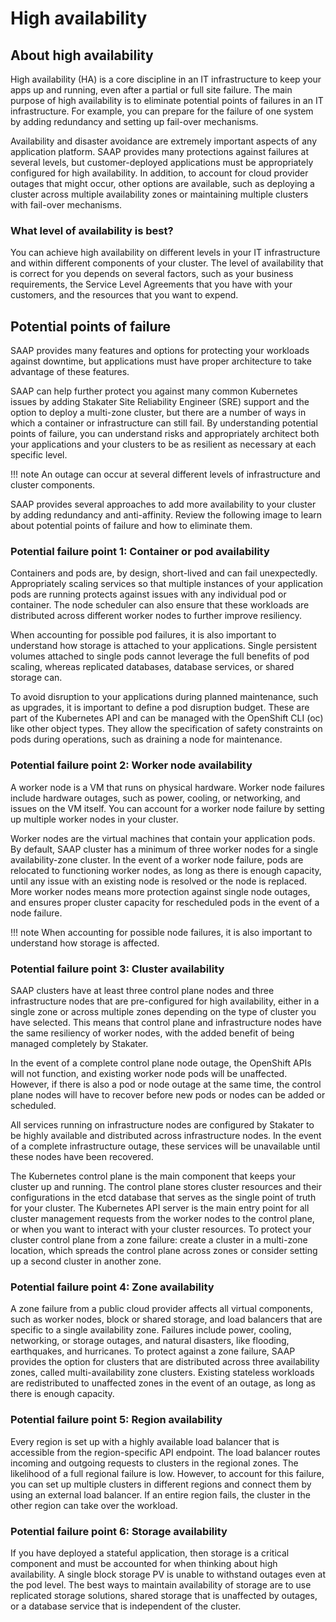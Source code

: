 # High availability

## About high availability

High availability (HA) is a core discipline in an IT infrastructure to keep your apps up and running, even after a partial or full site failure. The main purpose of high availability is to eliminate potential points of failures in an IT infrastructure. For example, you can prepare for the failure of one system by adding redundancy and setting up fail-over mechanisms.

Availability and disaster avoidance are extremely important aspects of any application platform. SAAP provides many protections against failures at several levels, but customer-deployed applications must be appropriately configured for high availability. In addition, to account for cloud provider outages that might occur, other options are available, such as deploying a cluster across multiple availability zones or maintaining multiple clusters with fail-over mechanisms.

### What level of availability is best?

You can achieve high availability on different levels in your IT infrastructure and within different components of your cluster. The level of availability that is correct for you depends on several factors, such as your business requirements, the Service Level Agreements that you have with your customers, and the resources that you want to expend.

## Potential points of failure

SAAP provides many features and options for protecting your workloads against downtime, but applications must have proper architecture to take advantage of these features.

SAAP can help further protect you against many common Kubernetes issues by adding Stakater Site Reliability Engineer (SRE) support and the option to deploy a multi-zone cluster, but there are a number of ways in which a container or infrastructure can still fail. By understanding potential points of failure, you can understand risks and appropriately architect both your applications and your clusters to be as resilient as necessary at each specific level.

!!! note
    An outage can occur at several different levels of infrastructure and cluster components.

SAAP provides several approaches to add more availability to your cluster by adding redundancy and anti-affinity. Review the following image to learn about potential points of failure and how to eliminate them.

### Potential failure point 1: Container or pod availability

Containers and pods are, by design, short-lived and can fail unexpectedly. Appropriately scaling services so that multiple instances of your application pods are running protects against issues with any individual pod or container. The node scheduler can also ensure that these workloads are distributed across different worker nodes to further improve resiliency.

When accounting for possible pod failures, it is also important to understand how storage is attached to your applications. Single persistent volumes attached to single pods cannot leverage the full benefits of pod scaling, whereas replicated databases, database services, or shared storage can.

To avoid disruption to your applications during planned maintenance, such as upgrades, it is important to define a pod disruption budget. These are part of the Kubernetes API and can be managed with the OpenShift CLI (oc) like other object types. They allow the specification of safety constraints on pods during operations, such as draining a node for maintenance.

### Potential failure point 2: Worker node availability

A worker node is a VM that runs on physical hardware. Worker node failures include hardware outages, such as power, cooling, or networking, and issues on the VM itself. You can account for a worker node failure by setting up multiple worker nodes in your cluster.

Worker nodes are the virtual machines that contain your application pods. By default, SAAP cluster has a minimum of three worker nodes for a single availability-zone cluster. In the event of a worker node failure, pods are relocated to functioning worker nodes, as long as there is enough capacity, until any issue with an existing node is resolved or the node is replaced. More worker nodes means more protection against single node outages, and ensures proper cluster capacity for rescheduled pods in the event of a node failure.

!!! note
    When accounting for possible node failures, it is also important to understand how storage is affected.

### Potential failure point 3: Cluster availability

SAAP clusters have at least three control plane nodes and three infrastructure nodes that are pre-configured for high availability, either in a single zone or across multiple zones depending on the type of cluster you have selected. This means that control plane and infrastructure nodes have the same resiliency of worker nodes, with the added benefit of being managed completely by Stakater.

In the event of a complete control plane node outage, the OpenShift APIs will not function, and existing worker node pods will be unaffected. However, if there is also a pod or node outage at the same time, the control plane nodes will have to recover before new pods or nodes can be added or scheduled.

All services running on infrastructure nodes are configured by Stakater to be highly available and distributed across infrastructure nodes. In the event of a complete infrastructure outage, these services will be unavailable until these nodes have been recovered.

The Kubernetes control plane is the main component that keeps your cluster up and running. The control plane stores cluster resources and their configurations in the etcd database that serves as the single point of truth for your cluster. The Kubernetes API server is the main entry point for all cluster management requests from the worker nodes to the control plane, or when you want to interact with your cluster resources. To protect your cluster control plane from a zone failure: create a cluster in a multi-zone location, which spreads the control plane across zones or consider setting up a second cluster in another zone.

### Potential failure point 4: Zone availability

A zone failure from a public cloud provider affects all virtual components, such as worker nodes, block or shared storage, and load balancers that are specific to a single availability zone. Failures include power, cooling, networking, or storage outages, and natural disasters, like flooding, earthquakes, and hurricanes. To protect against a zone failure, SAAP provides the option for clusters that are distributed across three availability zones, called multi-availability zone clusters. Existing stateless workloads are redistributed to unaffected zones in the event of an outage, as long as there is enough capacity.

### Potential failure point 5: Region availability

Every region is set up with a highly available load balancer that is accessible from the region-specific API endpoint. The load balancer routes incoming and outgoing requests to clusters in the regional zones. The likelihood of a full regional failure is low. However, to account for this failure, you can set up multiple clusters in different regions and connect them by using an external load balancer. If an entire region fails, the cluster in the other region can take over the workload.

### Potential failure point 6: Storage availability

If you have deployed a stateful application, then storage is a critical component and must be accounted for when thinking about high availability. A single block storage PV is unable to withstand outages even at the pod level. The best ways to maintain availability of storage are to use replicated storage solutions, shared storage that is unaffected by outages, or a database service that is independent of the cluster.
